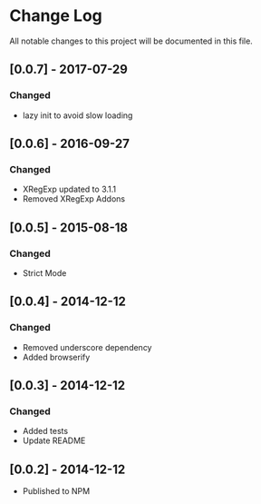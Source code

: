 # Change Log
All notable changes to this project will be documented in this file.

## [0.0.7] - 2017-07-29

### Changed
- lazy init to avoid slow loading

## [0.0.6] - 2016-09-27

### Changed
- XRegExp updated to 3.1.1
- Removed XRegExp Addons

## [0.0.5] - 2015-08-18
### Changed
- Strict Mode

## [0.0.4] - 2014-12-12
### Changed
- Removed underscore dependency
- Added browserify

## [0.0.3] - 2014-12-12
### Changed
- Added tests 
- Update README

## [0.0.2] - 2014-12-12
- Published to NPM
